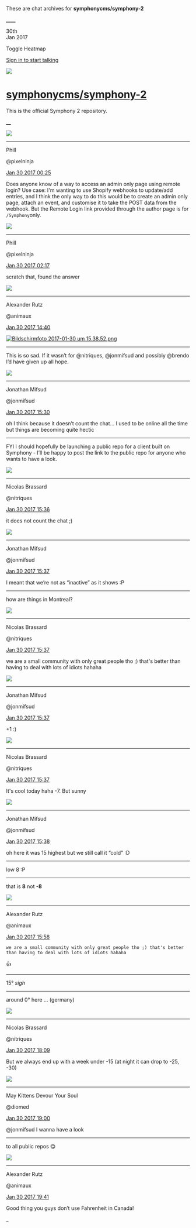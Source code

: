 These are chat archives for **symphonycms/symphony-2**

[__](/symphonycms/symphony-2/archives/2017/01/31)[__](/symphonycms/symphony-2/archives/2017/01/29)

30th  
Jan 2017

Toggle Heatmap

[Sign in to start talking](/login?action=login&button=archive-login)

![](https://avatars-02.gitter.im/group/iv/3/57542c45c43b8c601977197e?s=48)

#  [symphonycms/symphony-2](/symphonycms/symphony-2)

This is the official Symphony 2 repository.

[ __](/orgs/symphonycms/rooms "More symphonycms rooms")

![](https://avatars0.githubusercontent.com/u/274397?v=4&s=30)

____

Phill

@pixelninja

[Jan 30 2017
00:25](https://gitter.im/symphonycms/symphony-2?at=588e87e4dcb66e4f76c7d898)

Does anyone know of a way to access an admin only page using remote login? Use
case: I'm wanting to use Shopify webhooks to update/add entries, and I think
the only way to do this would be to create an admin only page, attach an
event, and customise it to take the POST data from the webhook. But the Remote
Login link provided through the author page is for `/Symphony`only.

![](https://avatars0.githubusercontent.com/u/274397?v=4&s=30)

____

Phill

@pixelninja

[Jan 30 2017
02:17](https://gitter.im/symphonycms/symphony-2?at=588ea246e836bf7010a93a62)

scratch that, found the answer

![](https://avatars2.githubusercontent.com/u/446874?v=4&s=30)

____

Alexander Rutz

@animaux

[Jan 30 2017
14:40](https://gitter.im/symphonycms/symphony-2?at=588f5048c0f28dd8625fdc86)

[![Bildschirmfoto 2017-01-30 um
15.38.52.png](https://files.gitter.im/symphonycms/symphony-2/ahb1/thumb/Bildschirmfoto-2017-01-30-um-15.38.52.png)](https://files.gitter.im/symphonycms/symphony-2/ahb1/Bildschirmfoto-2017-01-30-um-15.38.52.png)

____

This is so sad. If it wasn’t for  @nitriques, @jonmifsud and possibly @brendo
I’d have given up all hope.

![](https://avatars1.githubusercontent.com/u/859775?v=4&s=30)

____

Jonathan Mifsud

@jonmifsud

[Jan 30 2017
15:30](https://gitter.im/symphonycms/symphony-2?at=588f5c182ff29dec06555fe7)

oh I think because it doesn’t count the chat… I used to be online all the time
but things are becoming quite hectic

____

FYI I should hopefully be launching a public repo for a client built on
Symphony - I’ll be happy to post the link to the public repo for anyone who
wants to have a look.

![](https://avatars1.githubusercontent.com/u/771169?v=4&s=30)

____

Nicolas Brassard

@nitriques

[Jan 30 2017
15:36](https://gitter.im/symphonycms/symphony-2?at=588f5d915309d6b358879b86)

it does not count the chat ;)

![](https://avatars1.githubusercontent.com/u/859775?v=4&s=30)

____

Jonathan Mifsud

@jonmifsud

[Jan 30 2017
15:37](https://gitter.im/symphonycms/symphony-2?at=588f5da7dcb66e4f76cc3d56)

I meant that we’re not as “inactive” as it shows :P

____

how are things in Montreal?

![](https://avatars1.githubusercontent.com/u/771169?v=4&s=30)

____

Nicolas Brassard

@nitriques

[Jan 30 2017
15:37](https://gitter.im/symphonycms/symphony-2?at=588f5dc74c04e9a44e4bcb11)

we are a small community with only great people tho ;) that's better than
having to deal with lots of idiots hahaha

![](https://avatars1.githubusercontent.com/u/859775?v=4&s=30)

____

Jonathan Mifsud

@jonmifsud

[Jan 30 2017
15:37](https://gitter.im/symphonycms/symphony-2?at=588f5dd3fba5bfea06a81eb4)

+1 :)

![](https://avatars1.githubusercontent.com/u/771169?v=4&s=30)

____

Nicolas Brassard

@nitriques

[Jan 30 2017
15:37](https://gitter.im/symphonycms/symphony-2?at=588f5dd5c0f28dd862602f56)

It's cool today haha -7. But sunny

![](https://avatars1.githubusercontent.com/u/859775?v=4&s=30)

____

Jonathan Mifsud

@jonmifsud

[Jan 30 2017
15:38](https://gitter.im/symphonycms/symphony-2?at=588f5debe836bf7010ad2c85)

oh here it was 15 highest but we still call it “cold” :D

____

low 8 :P

____

that is **8** not **-8**

![](https://avatars2.githubusercontent.com/u/446874?v=4&s=30)

____

Alexander Rutz

@animaux

[Jan 30 2017
15:58](https://gitter.im/symphonycms/symphony-2?at=588f62aadcb66e4f76cc5c24)

    
    
    we are a small community with only great people tho ;) that's better than having to deal with lots of idiots hahaha

:thumbsup:

____

15° _sigh_

____

around 0° here … (germany)

![](https://avatars1.githubusercontent.com/u/771169?v=4&s=30)

____

Nicolas Brassard

@nitriques

[Jan 30 2017
18:09](https://gitter.im/symphonycms/symphony-2?at=588f8174fba5bfea06a90290)

But we always end up with a week under -15 (at night it can drop to -25, -30)

![](https://avatars1.githubusercontent.com/u/72777?v=4&s=30)

____

May Kittens Devour Your Soul

@diomed

[Jan 30 2017
19:00](https://gitter.im/symphonycms/symphony-2?at=588f8d492ff29dec06569e37)

@jonmifsud I wanna have a look

____

to all public repos :yum:

![](https://avatars2.githubusercontent.com/u/446874?v=4&s=30)

____

Alexander Rutz

@animaux

[Jan 30 2017
19:41](https://gitter.im/symphonycms/symphony-2?at=588f96e91e4d4bd962b1dde3)

Good thing you guys don’t use Fahrenheit in Canada!

_

